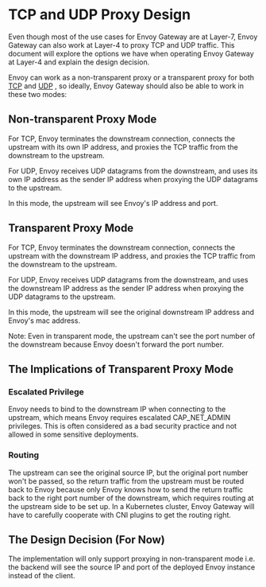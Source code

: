 # TCP and UDP Proxy Design 

Even though most of the use cases for Envoy Gateway are at Layer-7, Envoy Gateway can also work at Layer-4 to proxy TCP 
and UDP traffic. This document will explore the options we have when operating Envoy Gateway at Layer-4 and explain the 
design decision.

Envoy can work as a non-transparent proxy or a transparent proxy for both [TCP](https://www.envoyproxy.io/docs/envoy/latest/intro/arch_overview/other_features/ip_transparency#arch-overview-ip-transparency-original-src-listener)
 and [UDP](https://www.envoyproxy.io/docs/envoy/latest/api-v3/extensions/filters/udp/udp_proxy/v3/udp_proxy.proto#envoy-v3-api-msg-extensions-filters-udp-udp-proxy-v3-udpproxyconfig)
, so ideally, Envoy Gateway should also be able to work in these two modes:

## Non-transparent Proxy Mode
For TCP, Envoy terminates the downstream connection, connects the upstream with its own IP address, and proxies the 
TCP traffic from the downstream to the upstream. 

For UDP, Envoy receives UDP datagrams from the downstream, and uses its own IP address as the sender IP address when 
proxying the UDP datagrams to the upstream.

In this mode, the upstream will see Envoy's IP address and port.

## Transparent Proxy Mode
For TCP, Envoy terminates the downstream connection, connects the upstream with the downstream IP address, and proxies 
the TCP traffic from the downstream to the upstream. 

For UDP, Envoy receives UDP datagrams from the downstream, and uses the downstream IP address as the sender IP address 
when proxying the UDP datagrams to the upstream.

In this mode, the upstream will see the original downstream IP address and Envoy's mac address.

Note: Even in transparent mode, the upstream can't see the port number of the downstream because Envoy doesn't forward 
the port number.

## The Implications of Transparent Proxy Mode

### Escalated Privilege
Envoy needs to bind to the downstream IP when connecting to the upstream, which means Envoy requires escalated 
CAP_NET_ADMIN privileges. This is often considered as a bad security practice and not allowed in some sensitive deployments.

### Routing
The upstream can see the original source IP, but the original port number won't be passed, so the return 
traffic from the upstream must be routed back to Envoy because only Envoy knows how to send the return traffic back
to the right port number of the downstream, which requires routing at the upstream side to be set up. 
In a Kubernetes cluster, Envoy Gateway will have to carefully cooperate with CNI plugins to get the routing right.

## The Design Decision (For Now)

The implementation will only support proxying in non-transparent mode i.e. the backend will see the source IP and 
port of the deployed Envoy instance instead of the client.
